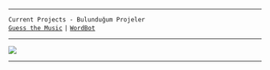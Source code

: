 
---
 
  `Current Projects - Bulunduğum Projeler`<br />
  [`Guess the Music`](https://guessthemusic.net) `|` [`WordBot`](https://wordbot.xyz)

---

<a href="https://github.com/qreardedisback">
  <img src="https://github-readme-stats.vercel.app/api?username=qreardedisback&count_private=true&hide_border=true&show_icons=true&include_all_commits=true&bg_color=FFFFFF&title_color=444&text_color=444&icon_color=444">
</a>

---
